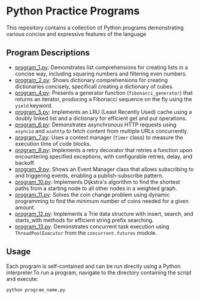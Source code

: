 # Python Practice Programs

This repository contains a collection of Python programs demonstrating various concise and expressive features of the language

## Program Descriptions

*   [program\_1.py](program_1.py): Demonstrates list comprehensions for creating lists in a concise way, including squaring numbers and filtering even numbers.
*   [program\_2.py](program_2.py): Shows dictionary comprehensions for creating dictionaries concisely, specificall creating a dictionary of cubes.
*   [program\_4.py](program_4.py): Presents a generator function (`fibonacci_generator`) that returns an iterator, producing a Fibonacci sequence on the fly using the `yield` keyword.
*   [program\_5.py](program_5.py): Implements an LRU (Least Recently Used) cache using a doubly linked list and a dictionary for efficient get and put operations.
*   [program\_6.py](program_6.py): Demonstrates asynchronous HTTP requests using `asyncio` and `aiohttp` to fetch content from multiple URLs concurrently.
*   [program\_7.py](program_7.py): Uses a context manager (`Timer` class) to measure the execution time of code blocks.
*   [program\_8.py](program_8.py): Implements a retry decorator that retries a function upon encountering specified exceptions, with configurable retries, delay, and backoff.
*   [program\_9.py](program_9.py): Shows an Event Manager class that allows subscribing to and triggering events, enabling a publish-subscribe pattern.
*   [program\_10.py](program_10.py): Implements Dijkstra's algorithm to find the shortest paths from a starting node to all other nodes in a weighted graph.
*   [program\_11.py](program_11.py): Solves the coin change problem using dynamic programming to find the minimum number of coins needed for a given amount.
*   [program\_12.py](program_12.py): Implements a Trie data structure with insert, search, and starts\_with methods for efficient string prefix searching.
*   [program\_13.py](program_13.py): Demonstrates concurrent task execution using `ThreadPoolExecutor` from the `concurrent.futures` module.

## Usage

Each program is self-contained and can be run directly using a Python interpreter.To run a program, navigate to the directory containing the script and execute:

```bash
python program_name.py
